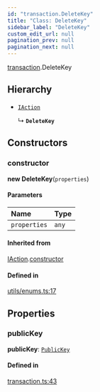 ```yaml
---
id: "transaction.DeleteKey"
title: "Class: DeleteKey"
sidebar_label: "DeleteKey"
custom_edit_url: null
pagination_prev: null
pagination_next: null
---
```


[transaction](../modules/transaction.md).DeleteKey

## Hierarchy

- [`IAction`](transaction.IAction.md)

  ↳ **`DeleteKey`**

## Constructors

### constructor

**new DeleteKey**(`properties`)

#### Parameters

| Name | Type |
| :------ | :------ |
| `properties` | `any` |

#### Inherited from

[IAction](transaction.IAction.md).[constructor](transaction.IAction.md#constructor)

#### Defined in

[utils/enums.ts:17](https://github.com/maxhr/near--near-api-js/blob/a0c9a104/packages/near-api-js/src/utils/enums.ts#L17)

## Properties

### publicKey

 **publicKey**: [`PublicKey`](utils_key_pair.PublicKey.md)

#### Defined in

[transaction.ts:43](https://github.com/maxhr/near--near-api-js/blob/a0c9a104/packages/near-api-js/src/transaction.ts#L43)

